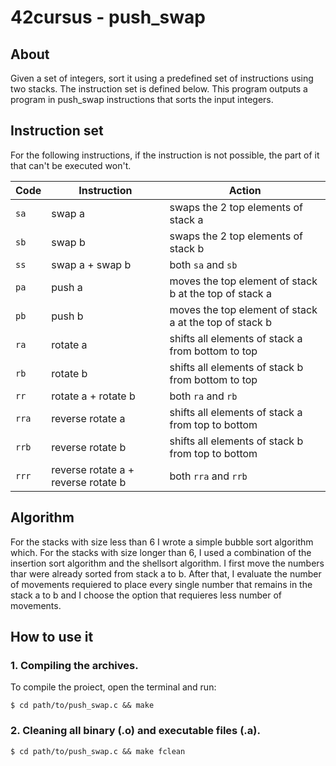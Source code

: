 # 42cursus - push_swap

## About

Given a set of integers, sort it using a predefined set of instructions using
two stacks. The instruction set is defined below. This program outputs a program
in push_swap instructions that sorts the input integers.
## Instruction set

For the following instructions, if the instruction is not possible, the part of
it that can't be executed won't.

| Code  | Instruction                         | Action                                                 |
| ----- | ----------------------------------- | ------------------------------------------------------ |
| `sa`  | swap a                              | swaps the 2 top elements of stack a                    |
| `sb`  | swap b                              | swaps the 2 top elements of stack b                    |
| `ss`  | swap a + swap b                     | both `sa` and `sb`                                     |
| `pa`  | push a                              | moves the top element of stack b at the top of stack a |
| `pb`  | push b                              | moves the top element of stack a at the top of stack b |
| `ra`  | rotate a                            | shifts all elements of stack a from bottom to top      |
| `rb`  | rotate b                            | shifts all elements of stack b from bottom to top      |
| `rr`  | rotate a + rotate b                 | both `ra` and `rb`                                     |
| `rra` | reverse rotate a                    | shifts all elements of stack a from top to bottom      |
| `rrb` | reverse rotate b                    | shifts all elements of stack b from top to bottom      |
| `rrr` | reverse rotate a + reverse rotate b | both `rra` and `rrb`                                   |

## Algorithm

For the stacks with size less than 6 I wrote a simple bubble sort algorithm which.
For the stacks with size longer than 6, I used a combination of the insertion sort algorithm and the shellsort algorithm. I first move the numbers thar were already sorted from stack a to b. After that, I evaluate the number of movements requiered to place every single number that remains in the stack a to b and I choose the option that requieres less number of movements.

## How to use it  
### 1. **Compiling the archives**. 
To compile the proiect, open the terminal and run:  
```shell  
$ cd path/to/push_swap.c && make
```  
### 2. **Cleaning all binary (.o) and executable files (.a)**.  
```shell  
$ cd path/to/push_swap.c && make fclean
```  
